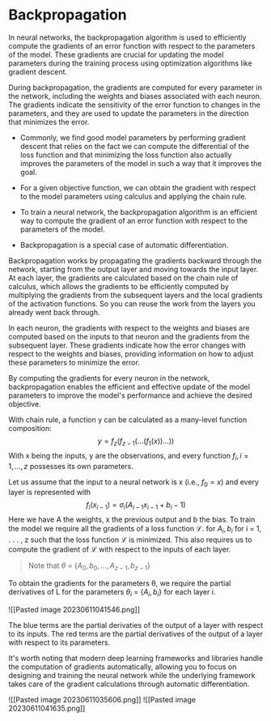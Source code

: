 
# Backpropagation

In neural networks, the backpropagation algorithm is used to efficiently compute the gradients of an error function with respect to the parameters of the model. These gradients are crucial for updating the model parameters during the training process using optimization algorithms like gradient descent.

During backpropagation, the gradients are computed for every parameter in the network, including the weights and biases associated with each neuron. The gradients indicate the sensitivity of the error function to changes in the parameters, and they are used to update the parameters in the direction that minimizes the error.

- Commonly, we find good model parameters by performing gradient descent that relies on the fact we can compute the differential of the loss function and that minimizing the loss function also actually improves the parameters of the model in such a way that it improves the goal.
- For a given objective function, we can obtain the gradient with respect to the model parameters using calculus and applying the chain rule. 

- To train a neural network, the backpropagation algorithm is an efficient way to compute the gradient of an error function with respect to the parameters of the model.
- Backpropagation is a special case of automatic differentiation. 

Backpropagation works by propagating the gradients backward through the network, starting from the output layer and moving towards the input layer. At each layer, the gradients are calculated based on the chain rule of calculus, which allows the gradients to be efficiently computed by multiplying the gradients from the subsequent layers and the local gradients of the activation functions. So you can reuse the work from the layers you already went back through. 

In each neuron, the gradients with respect to the weights and biases are computed based on the inputs to that neuron and the gradients from the subsequent layer. These gradients indicate how the error changes with respect to the weights and biases, providing information on how to adjust these parameters to minimize the error.

By computing the gradients for every neuron in the network, backpropagation enables the efficient and effective update of the model parameters to improve the model's performance and achieve the desired objective.

With chain rule, a function y can be calculated as a many-level function composition: $$y = f_z(f_{z−1}(. . . (f_1(x)) . . .))$$ With x being the inputs, y are the observations, and every function $f_i , i = 1, . . . , z$ possesses its own parameters.

Let us assume that the input to a neural network is x (i.e., $f_0 = x$) and every layer is represented with $$f_i(x_{i-1}) = \sigma_i(A_{i-1}x_{i-1}+ b_i-1)$$ Here we have A the weights, x the previous output and b the bias. To train the model we require all the gradients of a loss function $\mathcal{L}$. for $A_i , b_i$ for i = 1, . . . , z such that the loss function $\mathcal{L}$ is minimized. This also requires us to compute the gradient of $\mathcal{L}$ with respect to the inputs of each layer. 

> Note that $\theta$ = {$A_0, b_0, . . . , A_{z−1}, b_{z−1}$}

To obtain the gradients for the parameters θ, we require the partial derivatives of L for the parameters $\theta_i$ = {$A_i , b_i$} for each layer i. 

![[Pasted image 20230611041546.png]]

The blue terms are the partial derivaties of the output of a layer with respect to its inputs. The red terms are the partial derivatives of the output of a layer with respect to its parameters.

It's worth noting that modern deep learning frameworks and libraries handle the computation of gradients automatically, allowing you to focus on designing and training the neural network while the underlying framework takes care of the gradient calculations through automatic differentiation.

![[Pasted image 20230611035606.png]]
![[Pasted image 20230611041635.png]]

